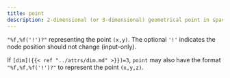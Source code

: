 ```yaml
---
title: point
description: 2-dimensional (or 3-dimensional) geometrical point in space
---
```

`"%f,%f('!')?"` representing the point `(x,y)`. The optional `'!'` indicates the
node position should not change (input-only).

If <code>[dim]({{< ref "../attrs/dim.md" >}})=3</code>, `point` may also have the format `"%f,%f,%f('!')?"`
to represent the point `(x,y,z)`.
